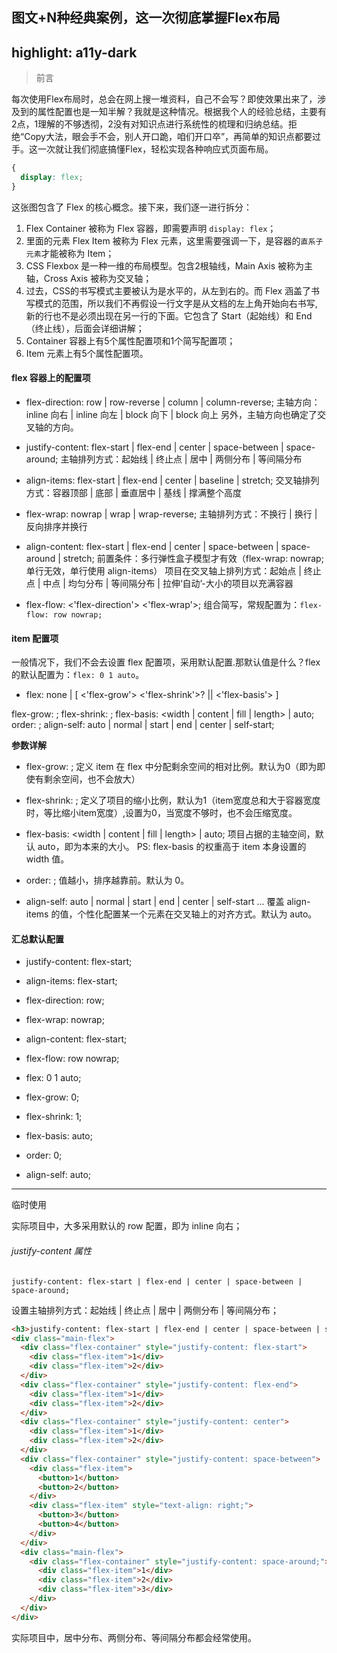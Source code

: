 图文+N种经典案例，这一次彻底掌握Flex布局
---
highlight: a11y-dark
---
> 前言

每次使用Flex布局时，总会在网上搜一堆资料，自己不会写？即使效果出来了，涉及到的属性配置也是一知半解？我就是这种情况。根据我个人的经验总结，主要有2点，1理解的不够透彻，2没有对知识点进行系统性的梳理和归纳总结。拒绝“Copy大法，眼会手不会，别人开口跪，咱们开口卒”，再简单的知识点都要过手。这一次就让我们彻底搞懂Flex，轻松实现各种响应式页面布局。

```css
{
  display: flex;
}
```

这张图包含了 Flex 的核心概念。接下来，我们逐一进行拆分：
1. Flex Container 被称为 Flex 容器，即需要声明 `display: flex`；
2. 里面的元素 Flex Item 被称为 Flex 元素，这里需要强调一下，是容器的`直系子元素`才能被称为 Item；
3. CSS Flexbox 是一种一维的布局模型。包含2根轴线，Main Axis 被称为主轴，Cross Axis 被称为交叉轴；
4. 过去，CSS的书写模式主要被认为是水平的，从左到右的。而 Flex 涵盖了书写模式的范围，所以我们不再假设一行文字是从文档的左上角开始向右书写, 新的行也不是必须出现在另一行的下面。它包含了 Start（起始线）和 End（终止线），后面会详细讲解；
5. Container 容器上有5个属性配置项和1个简写配置项；
6. Item 元素上有5个属性配置项。

#### flex 容器上的配置项


- flex-direction: row | row-reverse | column | column-reverse;
主轴方向：inline 向右 | inline 向左 | block 向下 | block 向上
另外，主轴方向也确定了交叉轴的方向。

- justify-content: flex-start | flex-end | center | space-between | space-around; 
主轴排列方式：起始线 | 终止点 | 居中 | 两侧分布 | 等间隔分布

- align-items: flex-start | flex-end | center | baseline | stretch; 
交叉轴排列方式：容器顶部 | 底部 | 垂直居中 | 基线 | 撑满整个高度

- flex-wrap: nowrap | wrap | wrap-reverse;
主轴排列方式：不换行 | 换行 | 反向排序并换行

- align-content: flex-start | flex-end | center | space-between | space-around | stretch; 
前置条件：多行弹性盒子模型才有效（flex-wrap: nowrap; 单行无效，单行使用 align-items）
项目在交叉轴上排列方式：起始点 | 终止点 | 中点 | 均匀分布 | 等间隔分布 | 拉伸‘自动’-大小的项目以充满容器

- flex-flow: <'flex-direction'> <'flex-wrap'>;
组合简写，常规配置为：`flex-flow: row nowrap;`

#### item 配置项

一般情况下，我们不会去设置 flex 配置项，采用默认配置.那默认值是什么？flex的默认配置为：`flex: 0 1 auto`。

- flex: none | [ <'flex-grow'> <'flex-shrink'>? || <'flex-basis'> ]

flex-grow: <number>;
flex-shrink: <number>;
flex-basis: <width | content | fill | length> | auto;
order: <number>;
align-self: auto | normal | start | end | center | self-start;

**参数详解**
- flex-grow: <number>;
定义 item 在 flex 中分配剩余空间的相对比例。默认为0（即为即使有剩余空间，也不会放大）

- flex-shrink: <number>;
定义了项目的缩小比例，默认为1（item宽度总和大于容器宽度时，等比缩小item宽度）,设置为0，当宽度不够时，也不会压缩宽度。

- flex-basis: <width | content | fill | length> | auto;
项目占据的主轴空间，默认 auto，即为本来的大小。
PS: flex-basis 的权重高于 item 本身设置的 width 值。

- order: <number>;
值越小，排序越靠前。默认为 0。

- align-self: auto | normal | start | end | center | self-start ...
覆盖 align-items 的值，个性化配置某一个元素在交叉轴上的对齐方式。默认为 auto。


#### 汇总默认配置
- justify-content: flex-start;
- align-items: flex-start;
- flex-direction: row;
- flex-wrap: nowrap;
- align-content: flex-start;
- flex-flow: row nowrap;

- flex: 0 1 auto;
- flex-grow: 0;
- flex-shrink: 1;
- flex-basis: auto;
- order: 0;
- align-self: auto;





---
临时使用

实际项目中，大多采用默认的 row 配置，即为 inline 向右；
###### justify-content 属性

`justify-content: flex-start | flex-end | center | space-between | space-around; `

设置主轴排列方式：起始线 | 终止点 | 居中 | 两侧分布 | 等间隔分布；


```html
<h3>justify-content: flex-start | flex-end | center | space-between | space-around; </h3>
<div class="main-flex">
  <div class="flex-container" style="justify-content: flex-start">
    <div class="flex-item">1</div>
    <div class="flex-item">2</div>
  </div>
  <div class="flex-container" style="justify-content: flex-end">
    <div class="flex-item">1</div>
    <div class="flex-item">2</div>
  </div>
  <div class="flex-container" style="justify-content: center">
    <div class="flex-item">1</div>
    <div class="flex-item">2</div>
  </div>
  <div class="flex-container" style="justify-content: space-between">
    <div class="flex-item">
      <button>1</button>
      <button>2</button>
    </div>
    <div class="flex-item" style="text-align: right;">
      <button>3</button>
      <button>4</button>
    </div>
  </div>
  <div class="main-flex">
    <div class="flex-container" style="justify-content: space-around;">
      <div class="flex-item">1</div>
      <div class="flex-item">2</div>
      <div class="flex-item">3</div>
    </div>
  </div>
</div>
```

实际项目中，居中分布、两侧分布、等间隔分布都会经常使用。




